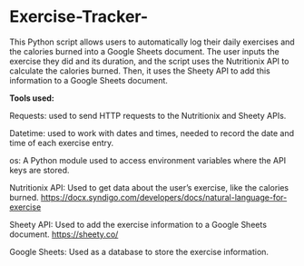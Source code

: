 # Exercise-Tracker-
This Python script allows users to automatically log their daily exercises and the calories burned into a Google Sheets document. The user inputs the exercise they did and its duration, and the script uses the Nutritionix API to calculate the calories burned. Then, it uses the Sheety API to add this information to a Google Sheets document.

**Tools used:**

Requests:  used to send HTTP requests to the Nutritionix and Sheety APIs.

Datetime: used to work with dates and times, needed to record the date and time of each exercise entry.

os: A Python module used to access environment variables where the API keys are stored.

Nutritionix API: Used to get data about the user’s exercise, like the calories burned. https://docx.syndigo.com/developers/docs/natural-language-for-exercise

Sheety API: Used to add the exercise information to a Google Sheets document. https://sheety.co/

Google Sheets: Used as a database to store the exercise information.

